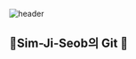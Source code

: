 ![header](https://capsule-render.vercel.app/api?type=wave&color=auto&height=50px&section=header&text=개발자%20Sim-Ji-Seob의%20GIT&fontSize=50)
## 👋Sim-Ji-Seob의 Git 👋



<!--
**Sim-Ji-Seob/Sim-Ji-Seob** is a ✨ _special_ ✨ repository because its `README.md` (this file) appears on your GitHub profile.

Here are some ideas to get you started:

- 🔭 I’m currently working on ...
- 🌱 I’m currently learning ...
- 👯 I’m looking to collaborate on ...
- 🤔 I’m looking for help with ...
- 💬 Ask me about ...
- 📫 How to reach me: ...
- 😄 Pronouns: ...
- ⚡ Fun fact: ...
-->
